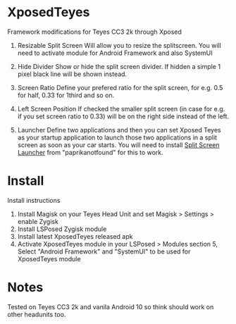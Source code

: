 # XposedTeyes
Framework modifications for Teyes CC3 2k through Xposed

1. Resizable Split Screen
Will allow you to resize the splitscreen. You will need to activate module for Android Framework and also SystemUI

2. Hide Divider
Show or hide the split screen divider. If hidden a simple 1 pixel black line will be shown instead.

3. Screen Ratio
Define your prefered ratio for the split screen, for e.g. 0.5 for half, 0.33 for 1third and so on.

4. Left Screen Position
If checked the smaller split screen (in case for e.g. if you set screen ratio to 0.33) will be on the right side instead of the left.

5. Launcher
Define two applications and then you can set Xposed Teyes as your startup application to launch those two applications in a split screen as soon as your car starts. You will need to install [Split Screen Launcher](https://github.com/paprikanotfound/split-screen-launcher) from \"paprikanotfound\" for this to work.

# Install
Install instructions

1. Install Magisk on your Teyes Head Unit and set Magisk > Settings > enable Zygisk
2. Install LSPosed Zygisk module
3. Install latest XposedTeyes released apk
4. Activate XposedTeyes module in your LSPosed > Modules section
5, Select "Android Framework" and "SystemUI" to be used for XposedTeyes module

# Notes
Tested on Teyes CC3 2k and vanila Android 10 so think should work on other headunits too.

